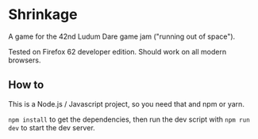 # Shrinkage

A game for the 42nd Ludum Dare game jam ("running out of space").

Tested on Firefox 62 developer edition. Should work on all modern browsers.

## How to
This is a Node.js / Javascript project, so you need that and npm or yarn.

`npm install` to get the dependencies, then run the dev script with
`npm run dev` to start the dev server.
